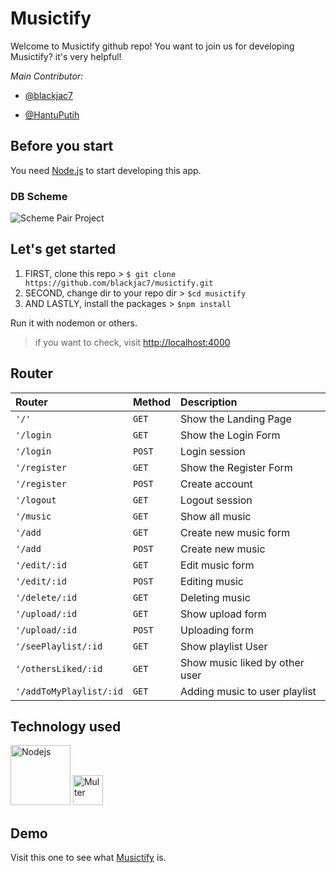 # Musictify

Welcome to Musictify github repo! You want to join us for developing Musictify? it's very helpful!

*Main Contributor:*
- [@blackjac7](https://github.com/blackjac7 "@blackjac7")

- [@HantuPutih](https://github.com/HantuPutih "@HantuPutih")

## Before you start
You need [Node.js](https://nodejs.org/en/ "Node.js") to start developing this app.

### DB Scheme
![Scheme Pair Project](https://i.postimg.cc/Xqs15dtc/ERD-Musictify.png)


## Let's get started

1. FIRST, clone this repo > `$ git clone https://github.com/blackjac7/musictify.git`
2. SECOND, change dir to your repo dir > `$cd musictify`
3. AND LASTLY, install the packages > `$npm install`

Run it with nodemon or others.

>if you want to check, visit [http://localhost:4000](http://localhost:4000 "http://localhost:4000")

## Router
| Router                 | Method        | Description                    |
|:---------------------- |:------------- |:------------------------------ |
| `'/'`                  | `GET`         | Show the Landing Page          |
| `'/login`              | `GET`         | Show the Login Form            |
| `'/login`              | `POST`        | Login session                  |
| `'/register`           | `GET`         | Show the Register Form         |
| `'/register`           | `POST`        | Create account                 |
| `'/logout`             | `GET`         | Logout session                 |
| `'/music`              | `GET`         | Show all music                 |
| `'/add`                | `GET`         | Create new music form          |
| `'/add`                | `POST`        | Create new music               |
| `'/edit/:id`           | `GET`         | Edit music form                |
| `'/edit/:id`           | `POST`        | Editing music                  |
| `'/delete/:id`         | `GET`         | Deleting music                 |
| `'/upload/:id`         | `GET`         | Show upload form               |
| `'/upload/:id`         | `POST`        | Uploading form                 |
| `'/seePlaylist/:id`    | `GET`         | Show playlist User             |
| `'/othersLiked/:id`    | `GET`         | Show music liked by other user |
| `'/addToMyPlaylist/:id`| `GET`         | Adding music to user playlist  |


## Technology used

<img src="https://nodejs.org/static/images/logo.svg" width="96" title="Nodejs">
<img src="https://www.kindpng.com/picc/m/261-2619141_cage-clipart-victorian-cloud-upload-icon-svg-hd.png" width="48" title="Multer">

## Demo
Visit this one to see what [Musictify](https://enigmatic-bastion-95269.herokuapp.com/ "Musictify") is.
